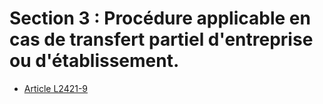 # Section 3 : Procédure applicable en cas de transfert partiel d'entreprise ou d'établissement.

* [Article L2421-9](./LEGIARTI000006902353.md)

